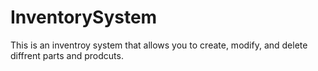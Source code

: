# InventorySystem

This is an inventroy system that allows you to create, modify, and delete diffrent parts and prodcuts.
